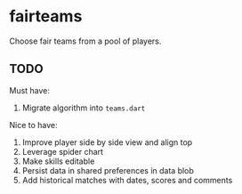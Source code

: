 # fairteams

Choose fair teams from a pool of players.

## TODO
Must have:
1. Migrate algorithm into `teams.dart`

Nice to have:
1. Improve player side by side view and align top
2. Leverage spider chart
3. Make skills editable
4. Persist data in shared preferences in data blob
5. Add historical matches with dates, scores and comments
